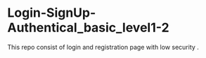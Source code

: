 # Login-SignUp-Authentical_basic_level1-2

This repo consist of login and registration page with low security .
